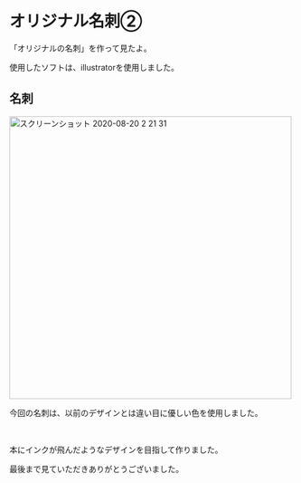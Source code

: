 <h1>オリジナル名刺②</h1>
<p>「オリジナルの名刺」を作って見たよ。</p>
<p>使用したソフトは、illustratorを使用しました。</p>
<h2>名刺</h2>
<img width="499" alt="スクリーンショット 2020-08-20 2 21 31" src="https://user-images.githubusercontent.com/69723183/90669100-0e36e980-e28c-11ea-800e-fafccf441143.png">
<p>今回の名刺は、以前のデザインとは違い目に優しい色を使用しました。</p><br>
<p>本にインクが飛んだようなデザインを目指して作りました。</p>
  
 <p>最後まで見ていただきありがとうございました。</p>

